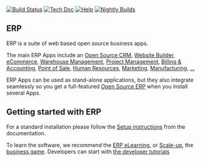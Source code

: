[![Build Status](https://runbot.ERP.com/runbot/badge/flat/1/master.svg)](https://runbot.ERP.com/runbot)
[![Tech Doc](https://img.shields.io/badge/master-docs-875A7B.svg?style=flat&colorA=8F8F8F)](https://www.ERP.com/documentation/17.0)
[![Help](https://img.shields.io/badge/master-help-875A7B.svg?style=flat&colorA=8F8F8F)](https://www.ERP.com/forum/help-1)
[![Nightly Builds](https://img.shields.io/badge/master-nightly-875A7B.svg?style=flat&colorA=8F8F8F)](https://nightly.ERP.com/)

ERP
----

ERP is a suite of web based open source business apps.

The main ERP Apps include an <a href="https://www.ERP.com/page/crm">Open Source CRM</a>,
<a href="https://www.ERP.com/app/website">Website Builder</a>,
<a href="https://www.ERP.com/app/ecommerce">eCommerce</a>,
<a href="https://www.ERP.com/app/inventory">Warehouse Management</a>,
<a href="https://www.ERP.com/app/project">Project Management</a>,
<a href="https://www.ERP.com/app/accounting">Billing &amp; Accounting</a>,
<a href="https://www.ERP.com/app/point-of-sale-shop">Point of Sale</a>,
<a href="https://www.ERP.com/app/employees">Human Resources</a>,
<a href="https://www.ERP.com/app/social-marketing">Marketing</a>,
<a href="https://www.ERP.com/app/manufacturing">Manufacturing</a>,
<a href="https://www.ERP.com/">...</a>

ERP Apps can be used as stand-alone applications, but they also integrate seamlessly so you get
a full-featured <a href="https://www.ERP.com">Open Source ERP</a> when you install several Apps.

Getting started with ERP
-------------------------

For a standard installation please follow the <a href="https://www.ERP.com/documentation/17.0/administration/install/install.html">Setup instructions</a>
from the documentation.

To learn the software, we recommend the <a href="https://www.ERP.com/slides">ERP eLearning</a>, or <a href="https://www.ERP.com/page/scale-up-business-game">Scale-up</a>, the <a href="https://www.ERP.com/page/scale-up-business-game">business game</a>. Developers can start with <a href="https://www.ERP.com/documentation/17.0/developer/howtos.html">the developer tutorials</a>
